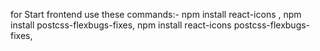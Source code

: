 for Start frontend use these commands:-
npm install react-icons ,
npm install postcss-flexbugs-fixes,
npm install react-icons postcss-flexbugs-fixes,
